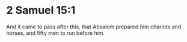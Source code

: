# 2 Samuel 15:1

And it came to pass after this, that Absalom prepared him chariots and horses, and fifty men to run before him.